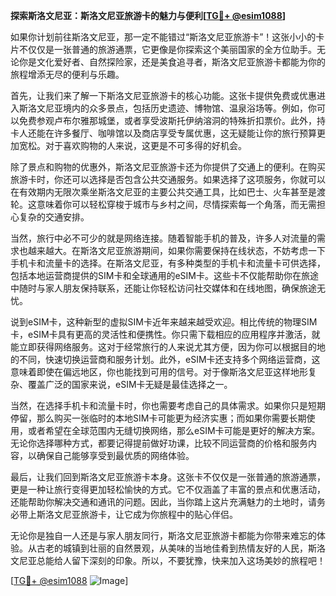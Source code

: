 **探索斯洛文尼亚：斯洛文尼亚旅游卡的魅力与便利[[TG💪+ @esim1088](https://t.me/s/esim1088)]**

如果你计划前往斯洛文尼亚，那一定不能错过“斯洛文尼亚旅游卡”！这张小小的卡片不仅仅是一张普通的旅游通票，它更像是你探索这个美丽国家的全方位助手。无论你是文化爱好者、自然探险家，还是美食追寻者，斯洛文尼亚旅游卡都能为你的旅程增添无尽的便利与乐趣。

首先，让我们来了解一下斯洛文尼亚旅游卡的核心功能。这张卡提供免费或优惠进入斯洛文尼亚境内的众多景点，包括历史遗迹、博物馆、温泉浴场等。例如，你可以免费参观卢布尔雅那城堡，或者享受波斯托伊纳溶洞的特殊折扣票价。此外，持卡人还能在许多餐厅、咖啡馆以及商店享受专属优惠，这无疑能让你的旅行预算更加宽松。对于喜欢购物的人来说，这更是不可多得的好机会。

除了景点和购物的优惠外，斯洛文尼亚旅游卡还为你提供了交通上的便利。在购买旅游卡时，你还可以选择是否包含公共交通服务。如果选择了这项服务，你就可以在有效期内无限次乘坐斯洛文尼亚的主要公共交通工具，比如巴士、火车甚至是渡轮。这意味着你可以轻松穿梭于城市与乡村之间，尽情探索每一个角落，而无需担心复杂的交通安排。

当然，旅行中必不可少的就是网络连接。随着智能手机的普及，许多人对流量的需求也越来越大。在斯洛文尼亚旅游期间，如果你需要保持在线状态，不妨考虑一下手机卡和流量卡的选择。在斯洛文尼亚，有多种类型的手机卡和流量卡可供选择，包括本地运营商提供的SIM卡和全球通用的eSIM卡。这些卡不仅能帮助你在旅途中随时与家人朋友保持联系，还能让你轻松访问社交媒体和在线地图，确保旅途无忧。

说到eSIM卡，这种新型的虚拟SIM卡近年来越来越受欢迎。相比传统的物理SIM卡，eSIM卡具有更高的灵活性和便携性。你只需下载相应的应用程序并激活，就能立即获得网络服务。这对于经常旅行的人来说尤其方便，因为你可以根据目的地的不同，快速切换运营商和服务计划。此外，eSIM卡还支持多个网络运营商，这意味着即使在偏远地区，你也能找到可用的信号。对于像斯洛文尼亚这样地形复杂、覆盖广泛的国家来说，eSIM卡无疑是最佳选择之一。

当然，在选择手机卡和流量卡时，你也需要考虑自己的具体需求。如果你只是短期停留，那么购买一张临时的本地SIM卡可能更为经济实惠；而如果你需要长期使用，或者希望在全球范围内无缝切换网络，那么eSIM卡可能是更好的解决方案。无论你选择哪种方式，都要记得提前做好功课，比较不同运营商的价格和服务内容，以确保自己能够享受到最优质的网络体验。

最后，让我们回到斯洛文尼亚旅游卡本身。这张卡不仅仅是一张普通的旅游通票，更是一种让旅行变得更加轻松愉快的方式。它不仅涵盖了丰富的景点和优惠活动，还能帮助你解决交通和通讯的问题。因此，当你踏上这片充满魅力的土地时，请务必带上斯洛文尼亚旅游卡，让它成为你旅程中的贴心伴侣。

无论你是独自一人还是与家人朋友同行，斯洛文尼亚旅游卡都能为你带来难忘的体验。从古老的城镇到壮丽的自然景观，从美味的当地佳肴到热情友好的人民，斯洛文尼亚总能给人留下深刻的印象。所以，不要犹豫，快来加入这场美妙的旅程吧！

[[TG💪+ @esim1088](https://t.me/s/esim1088) ![Image](https://i.postimg.cc/4NQfJmqS/Snipaste-2025-05-13-00-14-12.png)]
